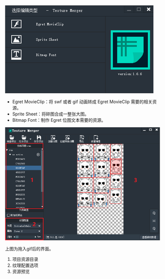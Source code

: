 
![image](1.PNG)

* Egret MovieClip：将 swf 或者 gif 动画转成 Egret MovieClip 需要的相关资源。
* Sprite Sheet：将碎图合成一整张大图。
* Bitmap Font：制作 Egret 位图文本需要的资源。

![image](2.png)

上图为拖入gif后的界面。

1. 项目资源目录
2. 纹理配置选项
3. 资源预览
